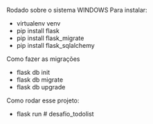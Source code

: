Rodado sobre o sistema WINDOWS
Para instalar:
- virtualenv venv
- pip install flask
- pip install flask_migrate
- pip install flask_sqlalchemy


Como fazer as migrações
- flask db init
- flask db migrate
- flask db upgrade

Como rodar esse projeto:
- flask run
#   d e s a f i o _ t o d o l i s t  
 